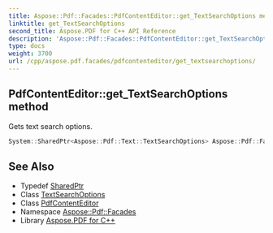 ```yaml
---
title: Aspose::Pdf::Facades::PdfContentEditor::get_TextSearchOptions method
linktitle: get_TextSearchOptions
second_title: Aspose.PDF for C++ API Reference
description: 'Aspose::Pdf::Facades::PdfContentEditor::get_TextSearchOptions method. Gets text search options in C++.'
type: docs
weight: 3700
url: /cpp/aspose.pdf.facades/pdfcontenteditor/get_textsearchoptions/
---
```

## PdfContentEditor::get_TextSearchOptions method


Gets text search options.

```cpp
System::SharedPtr<Aspose::Pdf::Text::TextSearchOptions> Aspose::Pdf::Facades::PdfContentEditor::get_TextSearchOptions() const
```

## See Also

* Typedef [SharedPtr](../../../system/sharedptr/)
* Class [TextSearchOptions](../../../aspose.pdf.text/textsearchoptions/)
* Class [PdfContentEditor](../)
* Namespace [Aspose::Pdf::Facades](../../)
* Library [Aspose.PDF for C++](../../../)
